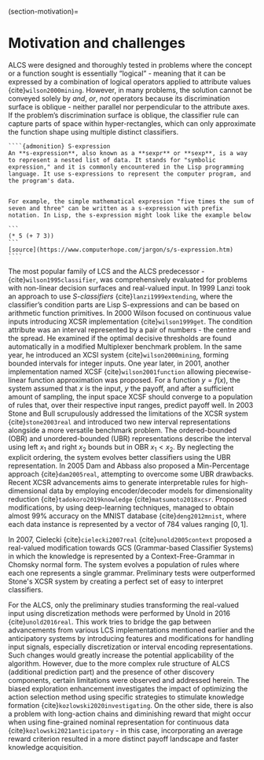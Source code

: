 (section-motivation)=
# Motivation and challenges
ALCS were designed and thoroughly tested in problems where the concept or a function sought is essentially “logical” - meaning that it can be expressed by a combination of logical operators applied to attribute values {cite}`wilson2000mining`. However, in many problems, the solution cannot be conveyed solely by _and_, _or_, _not_ operators because its discrimination surface is oblique - neither parallel nor perpendicular to the attribute axes. If the problem’s discrimination surface is oblique, the classifier rule can capture parts of space within hyper-rectangles, which can only approximate the function shape using multiple distinct classifiers.

`````{margin}
````{admonition} S-expression
An **s-expression**, also known as a **sexpr** or **sexp**, is a way to represent a nested list of data. It stands for "symbolic expression," and it is commonly encountered in the Lisp programming language. It use s-expressions to represent the computer program, and the program's data.


For example, the simple mathematical expression "five times the sum of seven and three" can be written as a s-expression with prefix notation. In Lisp, the s-expression might look like the example below

```
(* 5 (+ 7 3))
```
[source](https://www.computerhope.com/jargon/s/s-expression.htm)
````
`````

The most popular family of LCS and the ALCS predecessor - [](section-topics-history-xcs) {cite}`wilson1995classifier`, was comprehensively evaluated for problems with non-linear decision surfaces and real-valued input. In 1999 Lanzi took an approach to use _S-classifiers_ {cite}`lanzi1999extending`, where the classifier’s condition parts are Lisp S-expressions and can be based on arithmetic function primitives. In 2000 Wilson focused on continuous value inputs introducing XCSR implementation {cite}`wilson1999get`. The condition attribute was an interval represented by a pair of numbers - the centre and the spread. He examined if the optimal decisive thresholds are found automatically in a modified Multiplexer benchmark problem. In the same year, he introduced an XCSI system {cite}`wilson2000mining`, forming bounded intervals for integer inputs. One year later, in 2001, another implementation named XCSF {cite}`wilson2001function` allowing piecewise-linear function approximation was proposed. For a function $y=f(x)$, the system assumed that $x$ is the input, $y$ the payoff, and after a sufficient amount of sampling, the input space XCSF should converge to a population of rules that, over their respective input ranges, predict payoff well. In 2003 Stone and Bull scrupulously addressed the limitations of the XCSR system {cite}`stone2003real` and introduced two new interval representations alongside a more versatile benchmark problem. The ordered-bounded (OBR) and unordered-bounded (UBR) representations describe the interval using left $x_1$ and right $x_2$ bounds but in OBR $x_1 < x_2$. By neglecting the explicit ordering, the system evolves better classifiers using the UBR representation. In 2005 Dam and Abbass also proposed a Min-Percentage approach {cite}`dam2005real`, attempting to overcome some UBR drawbacks. Recent XCSR advancements aims to generate interpretable rules for high-dimensional data by employing encoder/decoder models for dimensionality reduction {cite}`tadokoro2019knowledge` {cite}`matsumoto2018xcsr`. Proposed modifications, by using deep-learning techniques, managed to obtain almost 99% accuracy on the MNIST database {cite}`deng2012mnist`, where each data instance is represented by a vector of 784 values ranging $[0, 1]$.

In 2007, Cielecki {cite}`cielecki2007real` {cite}`unold2005context` proposed a real-valued modification towards GCS (Grammar-based Classifier Systems) in which the knowledge is represented by a Context-Free-Grammar in Chomsky normal form. The system evolves a population of rules where each one represents a single grammar. Preliminary tests were outperformed Stone's XCSR system by creating a perfect set of easy to interpret classifiers.

For the ALCS, only the preliminary studies transforming the real-valued input using discretization methods were performed by Unold in 2016 {cite}`unold2016real`. This work tries to bridge the gap between advancements from various LCS implementations mentioned earlier and the anticipatory systems by introducing features and modifications for handling input signals, especially discretization or interval encoding representations. Such changes would greatly increase the potential applicability of the algorithm. However, due to the more complex rule structure of ALCS (additional prediction part) and the presence of other discovery components, certain limitations were observed and addressed herein. The biased exploration enhancement investigates the impact of optimizing the action selection method using specific strategies to stimulate knowledge formation {cite}`kozlowski2020investigating`. On the other side, there is also a problem with long-action chains and diminishing reward that might occur when using fine-grained nominal representation for continuous data {cite}`kozlowski2021anticipatory` - in this case, incorporating an average reward criterion resulted in a more distinct payoff landscape and faster knowledge acquisition.